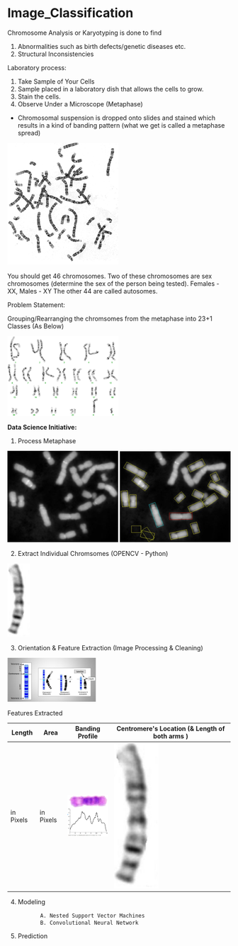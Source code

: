 # Image_Classification
Chromosome Analysis or Karyotyping is done to find  
1. Abnormalities such as birth defects/genetic diseases etc.
2. Structural Inconsistencies 

Laboratory process:
1. Take Sample of Your Cells 
2. Sample placed in a laboratory dish that allows the cells to grow.
3. Stain the cells.
4. Observe Under a Microscope (Metaphase)

* Chromosomal suspension is dropped onto slides and stained which results in a kind of banding pattern (what we get is called a metaphase spread)

<img src="metaphase.png" width="250">


You should get 46 chromosomes.
Two of these chromosomes are sex chromosomes (determine the sex of the person being tested). Females - XX, Males - XY
The other 44 are called autosomes.

Problem Statement:

Grouping/Rearranging the chromsomes from the metaphase into 23+1 Classes (As Below)

<img src="Karyotyping.png" width="250">



<b>Data Science Initiative:</b>

1. Process Metaphase


<img src="process.JPG" width="250">              <img src="metaphase_process.JPG" width="250">

2. Extract Individual Chromsomes (OPENCV - Python)

<img src="centromere.JPG" width="50">

3. Orientation & Feature Extraction (Image Processing & Cleaning)
<img src="description.JPG" width="200">
       
  Features Extracted
  
  
  | Length | Area | Banding Profile | Centromere's Location (& Length of both arms )
  | --- | --- | --- | --- |
  | in Pixels | in Pixels |  <img src="density profile.JPG" width="100"> |  <img src="centromere.JPG" width="100">
  
4. Modeling
   
   
              A. Nested Support Vector Machines
              B. Convolutional Neural Network 

5. Prediction 

